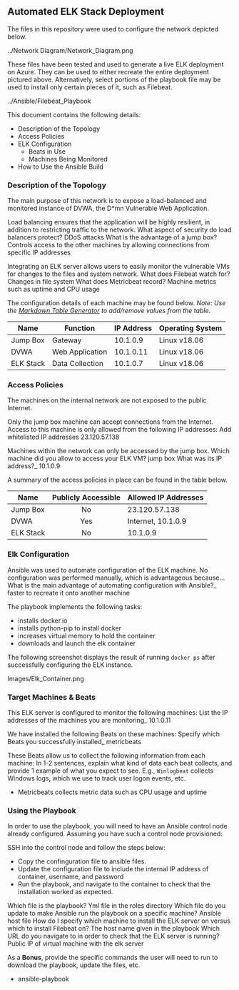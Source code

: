 ## Automated ELK Stack Deployment

The files in this repository were used to configure the network depicted below.

../Network Diagram/Network_Diagram.png

These files have been tested and used to generate a live ELK deployment on Azure. They can be used to either recreate the entire
deployment pictured above. Alternatively, select portions of the playbook file may be used to install only certain pieces of it, 
such as Filebeat.

../Ansible/Filebeat_Playbook

This document contains the following details:
- Description of the Topology
- Access Policies
- ELK Configuration
  - Beats in Use
  - Machines Being Monitored
- How to Use the Ansible Build


### Description of the Topology

The main purpose of this network is to expose a load-balanced and monitored instance of DVWA, the D*mn Vulnerable Web Application.

Load balancing ensures that the application will be highly resilient, in addition to restricting traffic to the network.
What aspect of security do load balancers protect? DDoS attacks
What is the advantage of a jump box? Controls access to the other machines by allowing connections from specific IP addresses 

Integrating an ELK server allows users to easily monitor the vulnerable VMs for changes to the files and system network.
What does Filebeat watch for? Changes in file system
What does Metricbeat record? Machine metrics such as uptime and CPU usage

The configuration details of each machine may be found below.
_Note: Use the [Markdown Table Generator](http://www.tablesgenerator.com/markdown_tables) to add/remove values from the table_.

| Name      | Function        | IP Address | Operating System |
|-----------|-----------------|------------|------------------|
| Jump Box  | Gateway         | 10.1.0.9   | Linux v18.06     |
| DVWA      | Web Application | 10.1.0.11  | Linux v18.06     |
| ELK Stack | Data Collection | 10.1.0.7   | Linux v18.06     |


### Access Policies

The machines on the internal network are not exposed to the public Internet. 

Only the jump box machine can accept connections from the Internet. Access to this machine is only allowed from the following IP
addresses:
Add whitelisted IP addresses 23.120.57.138

Machines within the network can only be accessed by the jump box.
Which machine did you allow to access your ELK VM? jump box
What was its IP address?_ 10.1.0.9

A summary of the access policies in place can be found in the table below.

| Name      | Publicly Accessible | Allowed IP Addresses |
|-----------|:-------------------:|----------------------|
| Jump Box  | No                  | 23.120.57.138        |
| DVWA      | Yes                 | Internet, 10.1.0.9   |
| ELK Stack | No                  | 10.1.0.9             |


### Elk Configuration

Ansible was used to automate configuration of the ELK machine. No configuration was performed manually, which is advantageous because...
What is the main advantage of automating configuration with Ansible?_ faster to recreate it onto another machine

The playbook implements the following tasks:
- installs docker.io
- installs python-pip to install docker
- increases virtual memory to hold the container
- downloads and launch the elk container

The following screenshot displays the result of running `docker ps` after successfully configuring the ELK instance.

Images/Elk_Container.png

### Target Machines & Beats
This ELK server is configured to monitor the following machines:
List the IP addresses of the machines you are monitoring_ 10.1.0.11

We have installed the following Beats on these machines:
Specify which Beats you successfully installed_ metricbeats

These Beats allow us to collect the following information from each machine:
In 1-2 sentences, explain what kind of data each beat collects, and provide 1 example of what you expect to see. E.g., `Winlogbeat`
collects Windows logs, which we use to track user logon events, etc.
 - Metricbeats collects metric data such as CPU usage and uptime

### Using the Playbook
In order to use the playbook, you will need to have an Ansible control node already configured. Assuming you have such a control node
provisioned: 

SSH into the control node and follow the steps below:
- Copy the confinguration file to ansible files.
- Update the configuration file to include the internal IP address of container, username, and password
- Run the playbook, and navigate to the container to check that the installation worked as expected.

Which file is the playbook? Yml file in the roles directory
Which file do you update to make Ansible run the playbook on a specific machine? Ansible host file
How do I specify which machine to install the ELK server on versus which to install Filebeat on? The host name given in the playbook
Which URL do you navigate to in order to check that the ELK server is running? Public IP of virtual machine with the elk server

As a **Bonus**, provide the specific commands the user will need to run to download the playbook, update the files, etc. 
 - ansible-playbook

